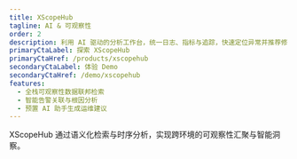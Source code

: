 ```yaml
---
title: XScopeHub
tagline: AI & 可观察性
order: 2
description: 利用 AI 驱动的分析工作台，统一日志、指标与追踪，快速定位异常并推荐修复路径。
primaryCtaLabel: 探索 XScopeHub
primaryCtaHref: /products/xscopehub
secondaryCtaLabel: 体验 Demo
secondaryCtaHref: /demo/xscopehub
features:
  - 全栈可观察性数据联邦检索
  - 智能告警关联与根因分析
  - 预置 AI 助手生成运维建议
---
```

XScopeHub 通过语义化检索与时序分析，实现跨环境的可观察性汇聚与智能洞察。
